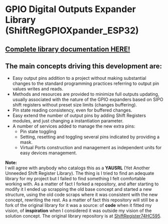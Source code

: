 # GPIO Digital Outputs Expander Library (ShiftRegGPIOXpander_ESP32)  

## [Complete library documentation HERE!](https://gabygold67.github.io/ShiftRegGPIOXpander_ESP32/)

## The main concepts driving this development are:
   - Easy output pins addition to a project without making substantial changes to the standard programming practices referring to output pin values writes and reads.  
   - Methods and resources are provided to minimize full outputs updating, usually associated with the nature of the GPIO expanders based on SIPO shift registers without preset size limits (changes buffering).
   - Pin state reading consistency, even for buffered changes.
   - Easy extend the number of output pins by adding Shift Registers modules, and just changing a instantiation parameter.  
   - A number of services added to manage the new extra pins:
      - Pin state toggling
      - Setting, resetting and toggling several pins indicated by providing a mask.
      - Virtual Ports construction and management as independent units for easy devices management.  

   **Note:**  
   I will agree with anybody who catalogs this as a **YAUSRL** (Yet Another Unneeded Shift Register Library). The thing is I tried to find an adequate library for my project but I failed to find something I felt comfortable working with. As a matter of fact I forked a repository, and after starting to modify it I ended up scrapping the old base concept and started a new structure, using the old code scraps where it was consistent with the new concept, rewriting the rest. As a matter of fact this repository will still be a fork of the original library for it was a source: of **code** when it fitted my vision, of **inspiration** when I considered it was outside my vision of the solution concept. The original library repository is at [ShiftRegister74HC595](https://github.com/Simsso/ShiftRegister74HC595).